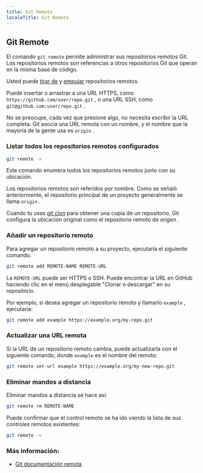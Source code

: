 ```yaml
---
title: Git Remote
localeTitle: Git Remote
---
```

## Git Remote

El comando `git remote` permite administrar sus repositorios remotos Git. Los repositorios remotos son referencias a otros repositorios Git que operan en la misma base de código.

Usted puede [tirar de](https://guide.freecodecamp.org/git/git-pull/) y [empujar](https://guide.freecodecamp.org/git/git-push/) repositorios remotos.

Puede insertar o arrastrar a una URL HTTPS, como `https://github.com/user/repo.git` , o una URL SSH, como `git@github.com:user/repo.git` .

No se preocupe, cada vez que presione algo, no necesita escribir la URL completa. Git asocia una URL remota con un nombre, y el nombre que la mayoría de la gente usa es `origin` .

### Listar todos los repositorios remotos configurados

```bash
git remote -v 
```

Este comando enumera todos los repositorios remotos junto con su ubicación.

Los repositorios remotos son referidos por nombre. Como se señaló anteriormente, el repositorio principal de un proyecto generalmente se llama `origin` .

Cuando tu usas [git clon](https://guide.freecodecamp.org/git/git-clone/) para obtener una copia de un repositorio, Git configura la ubicación original como el repositorio remoto de _origen_ .

### Añadir un repositorio remoto

Para agregar un repositorio remoto a su proyecto, ejecutaría el siguiente comando:

```bash
git remote add REMOTE-NAME REMOTE-URL 
```

La `REMOTE-URL` puede ser HTTPS o SSH. Puede encontrar la URL en GitHub haciendo clic en el menú desplegable "Clonar o descargar" en su repositorio.

Por ejemplo, si desea agregar un repositorio remoto y llamarlo `example` , ejecutaría:

```bash
git remote add example https://example.org/my-repo.git 
```

### Actualizar una URL remota

Si la URL de un repositorio remoto cambia, puede actualizarla con el siguiente comando, donde `example` es el nombre del remoto:

```bash
git remote set-url example https://example.org/my-new-repo.git 
```

### Eliminar mandos a distancia

Eliminar mandos a distancia se hace así:

```bash
git remote rm REMOTE-NAME 
```

Puede confirmar que el control remoto se ha ido viendo la lista de sus controles remotos existentes:

```bash
git remote -v 
```

### Más información:

*   [Git documentación remota](https://git-scm.com/book/en/v2/Git-Basics-Working-with-Remotes)